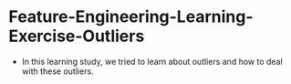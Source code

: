 # Feature-Engineering-Learning-Exercise-Outliers

- In this learning study, we tried to learn about outliers and how to deal with these outliers.
  
